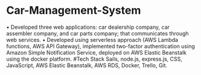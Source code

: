 # Car-Management-System
•	Developed three web applications: car dealership company, car assembler company, and car parts company; that communicates through web services.
•	Developed using serverless approach (AWS Lambda functions, AWS API Gateway), implemented two-factor authentication using Amazon Simple Notification Service, deployed on AWS Elastic Beanstalk using the docker platform. 
#Tech Stack
 Sails, node.js, express.js, CSS, JavaScript, AWS Elastic Beanstalk, AWS RDS, Docker, Trello, Git.
